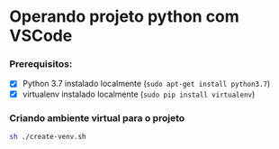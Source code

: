# Operando projeto python com VSCode

### Prerequisitos:
- [x] Python 3.7 instalado localmente (`sudo apt-get install python3.7`)
- [x] virtualenv instalado localmente (`sudo pip install virtualenv`)

### Criando ambiente virtual para o projeto
```bash
sh ./create-venv.sh
```
